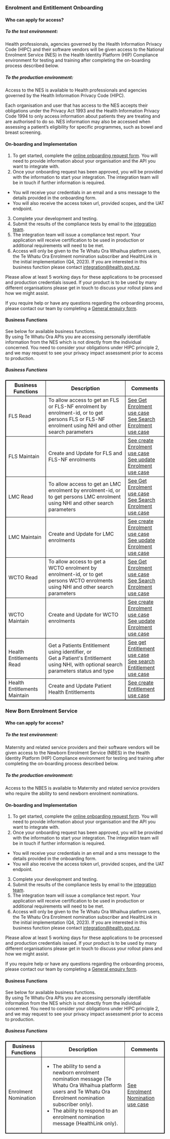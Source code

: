 

### Enrolment and Entitlement Onboarding

#### Who can apply for access?

##### To the test environment:

Health professionals, agencies governed by the Health Information Privacy Code (HIPC) and their software vendors will be given access to the National Enrolment Service (NES) in the Health Identity Platform (HIP) Compliance environment for testing and training after completing the on-boarding process described below.

##### To the production environment:

Access to the NES is available to Health professionals and agencies governed by the Health Information Privacy Code (HIPC).

Each organisation and user that has access to the NES accepts their obligations under the Privacy Act 1993 and the Health Information Privacy Code 1994 to only access information about patients they are treating and are authorised to do so.  NES information may also be accessed when assessing a patient’s eligibility for specific programmes, such as bowel and breast screening.

#### On-boarding and Implementation

1. To get started, complete the [online onboarding request form](https://mohapis.atlassian.net/servicedesk/customer/portal/3/group/11/create/67). You will need to provide information about your organisation and the API you want to integrate with.
2. Once your onboarding request has been approved, you will be provided with the information to start your integration. The integration team will be in touch if further information is required.
  * You will receive your credentials in an email and a sms message to the details provided in the onboarding form.
  * You will also receive the access token url, provided scopes, and the UAT endpoint.
3. Complete your development and testing.
4. Submit the results of the compliance tests by email to the [integration team](mailto:integration@health.govt.nz).
5. The integration team will issue a compliance test report. Your application will receive certification to be used in production or additional requirements will need to be met.
6. Access will only be given to the Te Whatu Ora Whaihua platform users, the Te Whatu Ora Enrolment nomination subscriber and HealthLink in the initial implementation (Q4, 2023). If you are interested in this business function please contact [integration@health.govt.nz](mailto:integration@health.govt.nz).

Please allow at least 5 working days for these applications to be processed and production credentials issued. If your product is to be used by many different organisations please get in touch to discuss your rollout plans and how we might assist.

If you require help or have any questions regarding the onboarding process, please contact our team by completing a [General enquiry form](https://mohapis.atlassian.net/servicedesk/customer/portal/3/group/11/create/36).

#### Business Functions

See below for available business functions.  
By using Te Whatu Ora APIs you are accessing personally identifiable information from the NES which is not directly from the individual concerned. You need to consider your obligations under HIPC principle 2, and we may request to see your privacy impact assessment prior to access to production.

<h5>Business Functions</h5>
<table>
<style>
table, th, td {
  border: 1px solid black;
  border-collapse: collapse;
}
</style>
<tr>
<th>Business Functions</th>
<th>Description</th>
<th>Comments</th></tr>

<tr>
<td>FLS Read</td>
<td>To allow access to get an FLS or FLS-NF enrolment by enrolment-id, or to get persons FLS or FLS-NF enrolment using NHI and other search parameters</td>
<td><a href="getEnrolment.html">See Get Enrolment use case</a> <br />
<a href="searchEnrolment.html">See Search Enrolment use case</a> </td>
</tr>

<tr>
<td>FLS Maintain</td>
<td>Create and Update for FLS and FLS-NF enrolments</td>
<td><a href="createEnrolment.html">See create Enrolment use case</a> <br />
<a href="updateEnrolment.html">See update Enrolment use case</a></td>
</tr>

<tr>
<td>LMC Read</td>
<td>To allow access to get an LMC enrolment by enrolment-id, or to get persons LMC enrolment using NHI and other search parameters</td>
<td><a href="getEnrolment.html">See Get Enrolment use case</a> <br />
<a href="searchEnrolment.html">See Search Enrolment use case</a> </td>
</tr>

<tr>
<td>LMC Maintain</td>
<td>Create and Update for LMC enrolments</td>
<td><a href="createEnrolment.html">See create Enrolment use case</a> <br />
<a href="updateEnrolment.html">See update Enrolment use case</a></td>
</tr>

<tr>
<td>WCTO Read</td>
<td>To allow access to get a WCTO enrolment by enrolment-id, or to get persons WCTO enrolments using NHI and other search parameters</td>
<td><a href="getEnrolment.html">See Get Enrolment use case</a> <br />
<a href="searchEnrolment.html">See Search Enrolment use case</a> </td>
</tr>

<tr>
<td>WCTO Maintain</td>
<td>Create and Update for WCTO enrolments</td>
<td><a href="createEnrolment.html">See create Enrolment use case</a> <br />
<a href="updateEnrolment.html">See update Enrolment use case</a></td>
</tr>

<tr>
<td>Health Entitlements Read</td>
<td>Get a Patients Entitlement using identifier, or <br /> Get a Patient's Entitlement using NHI, with optional search parameters status and type</td>
<td><a href="getEntitlement.html">See get Entitlement use case</a> <br />
<a href="searchEntitlement.html">See search Entitlement use case</a></td>
</tr>

<tr>
<td>Health Entitlements Maintain</td>
<td>Create and Update Patient Health Entitlements</td>
<td><a href="createEntitlement.html">See create Entitlement use case</a></td>
</tr>
</table>




### New Born Enrolment Service

#### Who can apply for access?

##### To the test environment:

Maternity and related service providers and their software vendors will be given access to the Newborn Enrolment Service (NBES) in the Health Identity Platform (HIP) Compliance environment for testing and training after completing the on-boarding process described below.

##### To the production environment:

Access to the NBES is available to Maternity and related service providers who require the ability to send newborn enrolment nominations.

#### On-boarding and Implementation

1.    To get started, complete the [online onboarding request form](https://mohapis.atlassian.net/servicedesk/customer/portal/3/group/11/create/67). You will need to provide information about your organisation and the API you want to integrate with.
2.    Once your onboarding request has been approved, you will be provided with the information to start your integration. The integration team will be in touch if further information is required.
  * You will receive your credentials in an email and a sms message to the details provided in the onboarding form.
  * You will also receive the access token url, provided scopes, and the UAT endpoint.
3. Complete your development and testing.
4. Submit the results of the compliance tests by email to the [integration team](mailto:integration@health.govt.nz).
5. The integration team will issue a compliance test report. Your application will receive certification to be used in production or additional requirements will need to be met.
6. Access will only be given to the Te Whatu Ora Whaihua platform users, the Te Whatu Ora Enrolment nomination subscriber and HealthLink in the initial implementation (Q4, 2023). If you are interested in this business function please contact [integration@health.govt.nz](mailto:integration@health.govt.nz).

Please allow at least 5 working days for these applications to be processed and production credentials issued. If your product is to be used by many different organisations please get in touch to discuss your rollout plans and how we might assist.

If you require help or have any questions regarding the onboarding process, please contact our team by completing a [General enquiry form](https://mohapis.atlassian.net/servicedesk/customer/portal/3/group/11/create/36).

#### Business Functions

See below for available business functions.  
By using Te Whatu Ora APIs you are accessing personally identifiable information from the NES which is not directly from the individual concerned. You need to consider your obligations under HIPC principle 2, and we may request to see your privacy impact assessment prior to access to production.

<h5>Business Functions</h5>
<table>
<style>
table, th, td {
  border: 1px solid black;
  border-collapse: collapse;
}
</style>
<tr>
<th>Business Functions</th>
<th>Description</th>
<th>Comments</th></tr>

<tr>
<td>Enrolment Nomination</td>
<td>
  <ul>
    <li>The ability to send a newborn enrolment nomination message (Te Whatu Ora Whaihua platform users and  Te Whatu Ora Enrolment nomination subscriber only). </li>
    <li>The ability to respond to an enrolment nomination message (HealthLink only).</li>
  </ul>
</td>
<td><a href="enrolmentNomination.html">See Enrolment Nomination use case</a></td>
</tr>
</table>

